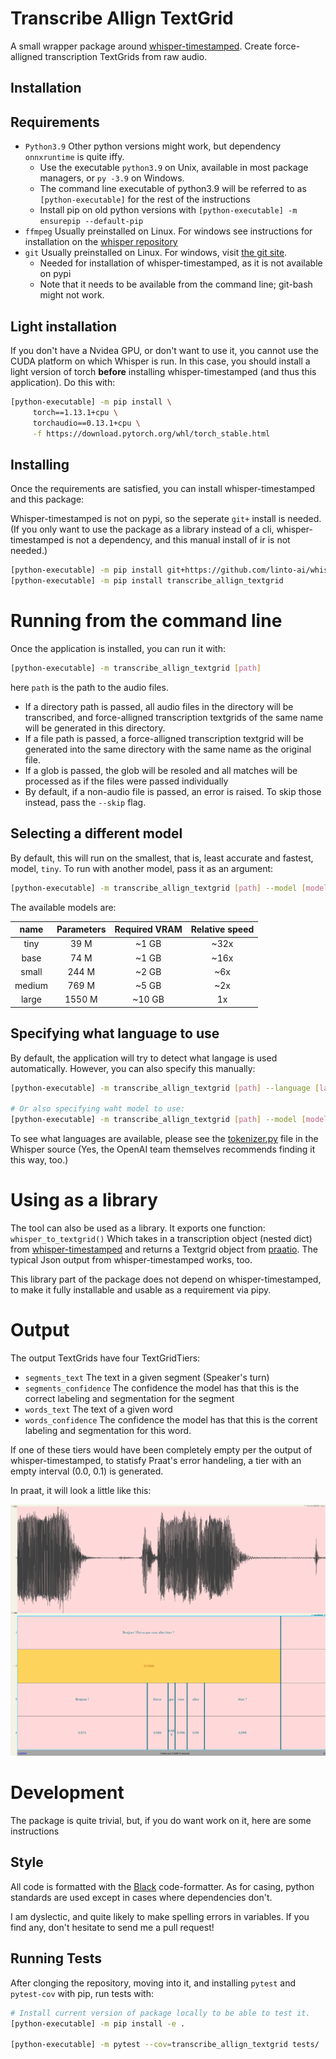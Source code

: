 # Transcribe Allign TextGrid

A small wrapper package around [whisper-timestamped](https://github.com/linto-ai/whisper-timestamped). Create force-alligned transcription TextGrids from raw audio.

## Installation

## Requirements
* `Python3.9` Other python versions might work, but dependency `onnxruntime` is quite iffy.
    * Use the executable `python3.9` on Unix, available in most package managers, or `py -3.9` on Windows.
    * The command line executable of python3.9 will be referred to as `[python-executable]` for the rest of the instructions
    * Install pip on old python versions with `[python-executable] -m ensurepip --default-pip`
* `ffmpeg` Usually preinstalled on Linux. For windows see instructions for installation on the [whisper repository](https://github.com/openai/whisper)
* `git` Usually preinstalled on Linux. For windows, visit [the git site](https://git-scm.com/download/win).
    * Needed for installation of whisper-timestamped, as it is not available on pypi
    * Note that it needs to be available from the command line; git-bash might not work.

## Light installation
If you don't have a Nvidea GPU, or don't want to use it, you cannot use the CUDA platform on which Whisper is run. In this case, you should install a light version of torch **before** installing whisper-timestamped (and thus this application). Do this with:
```bash
[python-executable] -m pip install \
     torch==1.13.1+cpu \
     torchaudio==0.13.1+cpu \
     -f https://download.pytorch.org/whl/torch_stable.html
```

## Installing
Once the requirements are satisfied, you can install whisper-timestamped and this package:

Whisper-timestamped is not on pypi, so the seperate `git+` install is needed. (If you only want to use the package as a library instead of a cli, whisper-timestamped is not a dependency, and this manual install of ir is not needed.)
```bash
[python-executable] -m pip install git+https://github.com/linto-ai/whisper-timestamped
[python-executable] -m pip install transcribe_allign_textgrid
```

# Running from the command line
Once the application is installed, you can run it with:
```bash
[python-executable] -m transcribe_allign_textgrid [path]
```

here `path` is the path to the audio files.
* If a directory path is passed, all audio files in the directory will be transcribed, and force-alligned transcription textgrids of the same name will be generated in this directory.
* If a file path is passed, a force-alligned transcription textgrid will be generated into the same directory with the same name as the original file.
* If a glob is passed, the glob will be resoled and all matches will be processed as if the files were passed individually
* By default, if a non-audio file is passed, an error is raised. To skip those instead, pass the `--skip` flag.

## Selecting a different model
By default, this will run on the smallest, that is, least accurate and fastest, model, `tiny`. To run with another model, pass it as an argument:
```bash
[python-executable] -m transcribe_allign_textgrid [path] --model [model]
```

The available models are:

|  name  | Parameters | Required VRAM | Relative speed |
|:------:|:----------:|:-------------:|:--------------:|
|  tiny  |    39 M    |     ~1 GB     |      ~32x      |
|  base  |    74 M    |     ~1 GB     |      ~16x      |
| small  |   244 M    |     ~2 GB     |      ~6x       |
| medium |   769 M    |     ~5 GB     |      ~2x       |
| large  |   1550 M   |    ~10 GB     |       1x       |

## Specifying what language to use
By default, the application will try to detect what langage is used automatically. However, you can also specify this manually:
```bash
[python-executable] -m transcribe_allign_textgrid [path] --language [language]

# Or also specifying waht model to use:
[python-executable] -m transcribe_allign_textgrid [path] --model [model] --language [language]
```

To see what languages are available, please see the [tokenizer.py](https://github.com/openai/whisper/blob/main/whisper/tokenizer.py) file in the Whisper source (Yes, the OpenAI team themselves recommends finding it this way, too.)

# Using as a library
The tool can also be used as a library. It exports one function: `whisper_to_textgrid()` Which takes in a transcription object (nested dict) from [whisper-timestamped](https://github.com/linto-ai/whisper-timestamped) and returns a Textgrid object from [praatio](https://github.com/timmahrt/praatIO). The typical Json output from whisper-timestamped works, too.

This library part of the package does not depend on whisper-timestamped, to make it fully installable and usable as a requirement via pipy.

# Output
The output TextGrids have four TextGridTiers:
* `segments_text` The text in a given segment (Speaker's turn)
* `segments_confidence` The confidence the model has that this is the correct labeling and segmentation for the segment
* `words_text` The text of a given word
* `words_confidence` The confidence the model has that this is the corrent labeling and segmentation for this word.

If one of these tiers would have been completely empty per the output of whisper-timestamped, to statisfy Praat's error handeling, a tier with an empty interval (0.0, 0.1) is generated.

In praat, it will look a little like this:
<p allign="center">
  <img src=".assets/sample_output.png" />
</p>

# Development
The package is quite trivial, but, if you do want work on it, here are some instructions


## Style
All code is formatted with the [Black](https://github.com/psf/black) code-formatter. As for casing, python standards are used except in cases where dependencies don't.

I am dyslectic, and quite likely to make spelling errors in variables. If you find any, don't hesitate to send me a pull request!

## Running Tests
After clonging the repository, moving into it, and installing `pytest` and `pytest-cov` with pip, run tests with:
```bash
# Install current version of package locally to be able to test it.
[python-executable] -m pip install -e .

[python-executable] -m pytest --cov=transcribe_allign_textgrid tests/
```
